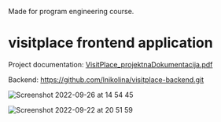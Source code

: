 Made for program engineering course.

# visitplace frontend application

Project documentation: [VisitPlace_projektnaDokumentacija.pdf](https://github.com/lnikolina/visitplace-frontend/files/9646369/VisitPlace_projektnaDokumentacija.pdf)

Backend: https://github.com/lnikolina/visitplace-backend.git


![Screenshot 2022-09-26 at 14 54 45](https://user-images.githubusercontent.com/103592085/192281841-8a68e0e4-af34-49b8-83cd-adf251dd8a24.png)


![Screenshot 2022-09-22 at 20 51 59](https://user-images.githubusercontent.com/103592085/192282435-ba86ea20-ad8a-494a-9643-84a4bdfe452d.png)
